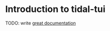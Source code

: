 # Introduction to tidal-tui

TODO: write [great documentation](http://jacobian.org/writing/what-to-write/)
